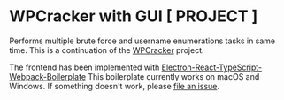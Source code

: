 # WPCracker with GUI [ PROJECT ]
Performs multiple brute force and username enumerations tasks in same time.
This is a continuation of the [WPCracker](https://github.com/JoniRinta-Kahila/WPCracker) project.

The frontend has been implemented with [Electron-React-TypeScript-Webpack-Boilerplate](https://github.com/Devtography/electron-react-typescript-webpack-boilerplate)
This boilerplate currently works on macOS and Windows. If something doesn't 
work, please [file an issue](https://github.com/Devtography/electron-react-typescript-webpack-boilerplate/issues/new).



